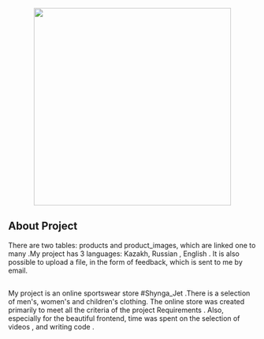 <p align="center"><a href="https://laravel.com" target="_blank"><img src="https://raw.githubusercontent.com/laravel/art/master/logo-lockup/5%20SVG/2%20CMYK/1%20Full%20Color/laravel-logolockup-cmyk-red.svg" width="400"></a></p>


## About Project
There are two tables: products and product_images, which are linked one to many .My project has 3 languages: Kazakh, Russian , English . It is also possible to upload a file, in the form of feedback, which is sent to me by email.
##
My project is an online sportswear store #Shynga_Jet .There is a selection of men's, women's and children's clothing. The online store was created primarily to meet all the criteria of the project Requirements . Also, especially for the beautiful frontend, time was spent on the selection of videos , and writing code .
